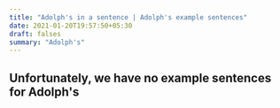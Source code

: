 ```yaml
---
title: "Adolph's in a sentence | Adolph's example sentences"
date: 2021-01-20T19:57:50+05:30
draft: falses
summary: "Adolph's"
---
```

## Unfortunately, we have no example sentences for Adolph's                 

